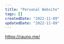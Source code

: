 ```yaml
---
title: "Personal Website"
tags: []
createdDate: "2022-11-09"
updatedDate: "2022-11-09"
---
```


 https://rauno.me/